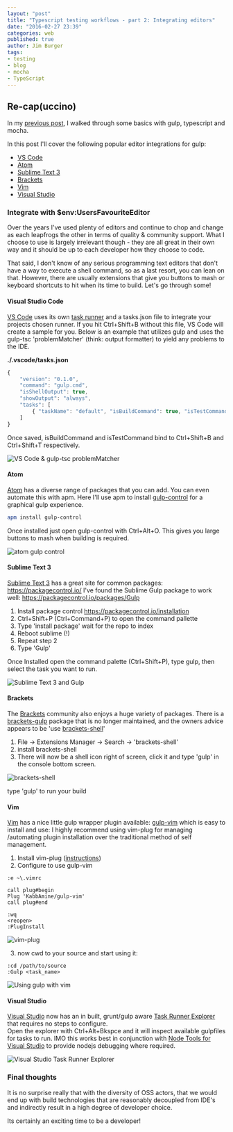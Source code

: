 ```yaml
---
layout: "post"
title: "Typescript testing workflows - part 2: Integrating editors"
date: "2016-02-27 23:39"
categories: web
published: true
author: Jim Burger
tags:
- testing
- blog
- mocha
- TypeScript
---
```


## Re-cap(uccino)
In my [previous post]('2016-02-27-typescript-testing-workflow-part1-mocha.html'), I walked through some basics with gulp, typescript and mocha.

In this post I'll cover the following popular editor integrations for gulp:

- [VS Code](#vscode)
- [Atom](#atom)
- [Sublime Text 3](#sublime3)
- [Brackets](#brackets)
- [Vim](#vim)
- [Visual Studio](#vs)

### Integrate with $env:UsersFavouriteEditor
Over the years I've used plenty of editors and continue to chop and change as each leapfrogs the other in terms of quality & community support. What I choose to use is largely irrelevant though - they are all great in their own way and it should be up to each developer how they choose to code.

That said, I don't know of any serious programming text editors that don't have a way to execute a shell command, so as a last resort, you can lean on that. However, there are usually extensions that give you buttons to mash or keyboard shortcuts to hit when its time to build. Let's go through some!

#### <a href="vscode"></a>Visual Studio Code
[VS Code](https://www.visualstudio.com/en-us/products/code-vs.aspx) uses its own [task runner](https://code.visualstudio.com/docs/editor/tasks) and a tasks.json file to integrate your projects chosen runner. If you hit Ctrl+Shift+B without this file, VS Code will create a sample for you. Below is an example that utilizes gulp and uses the gulp-tsc 'problemMatcher' (think: output formatter) to yield any problems to the IDE.

**./.vscode/tasks.json**

```javascript
{
    "version": "0.1.0",
    "command": "gulp.cmd",
    "isShellOutput": true,
    "showOutput": "always",
    "tasks": [
        { "taskName": "default", "isBuildCommand": true, "isTestCommand": true, "problemMatcher": "$gulp-tsc" },
    ]
}
```

Once saved, isBuildCommand and isTestCommand bind to Ctrl+Shift+B and Ctrl+Shift+T respectively.

![VS Code & gulp-tsc problemMatcher](/assets/vs-code-gulp.PNG)

#### <a href="atom"></a>Atom
[Atom](https://atom.io/) has a diverse range of packages that you can add. You can even automate this with apm. Here I'll use apm to install [gulp-control](https://atom.io/packages/gulp-control) for a graphical gulp experience.

```bash
apm install gulp-control
```

Once installed just open gulp-control with Ctrl+Alt+O. This gives you large buttons to mash when building is required.

![atom gulp control](/assets/atom-gulp-control.PNG)

#### <a href="sublime3"></a>Sublime Text 3

[Sublime Text 3](https://www.sublimetext.com/3) has a great site for common packages: https://packagecontrol.io/
I've found the Sublime Gulp package to work well: https://packagecontrol.io/packages/Gulp
1. Install package control https://packagecontrol.io/installation
2. Ctrl+Shift+P (Ctrl+Command+P) to open the command pallette
3. Type 'install package' wait for the repo to index
4. Reboot sublime (!)
5. Repeat step 2
6. Type 'Gulp'

Once Installed open the command palette (Ctrl+Shift+P), type gulp, then select the task you want to run.

![Sublime Text 3 and Gulp](/assets/sublime-gulp.PNG)

#### <a href="#brackets"></a>Brackets

The [Brackets](http://brackets.io/) community also enjoys a huge variety of packages.
There is a [brackets-gulp](https://github.com/dalcib/brackets-gulp) package that is no longer maintained, and the owners advice appears to be 'use [brackets-shell](https://github.com/adobe/brackets-shell)'

1. File -> Extensions Manager -> Search -> 'brackets-shell'
2. install brackets-shell
3. There will now be a shell icon right of screen, click it and  type 'gulp' in the console bottom screen.

![brackets-shell](/assets/brackets-shell.png)

type 'gulp' to run your build

#### <a href="vim"></a>Vim
[Vim](http://www.vim.org/) has a nice little gulp wrapper plugin available: [gulp-vim](https://github.com/KabbAmine/gulp-vim) which is easy to install and use:
I highly recommend using vim-plug for managing /automating plugin installation over the traditional method of self management.

1. Install vim-plug ([instructions](https://github.com/junegunn/vim-plug))
2. Configure to use gulp-vim

```vim
:e ~\.vimrc

call plug#begin
Plug 'KabbAmine/gulp-vim'
call plug#end

:wq
<reopen>
:PlugInstall
```
![vim-plug](/assets/plugvim.PNG)

3. now cwd to your source and start using it:

```vim
:cd /path/to/source
:Gulp <task_name>
```

![Using gulp with vim](/assets/gulp-vim.PNG)

#### <a href="vs"></a>Visual Studio
[Visual Studio](https://www.visualstudio.com/) now has an in built, grunt/gulp aware [Task Runner Explorer](http://www.hanselman.com/blog/IntroducingGulpGruntBowerAndNpmSupportForVisualStudio.aspx) that requires no steps to configure.  
Open the explorer with Ctrl+Alt+Bkspce and it will inspect available gulpfiles for tasks to run.
IMO this works best in conjunction with [Node Tools for Visual Studio](https://www.visualstudio.com/en-us/features/node-js-vs.aspx) to provide nodejs debugging where required.

![Visual Studio Task Runner Explorer](/assets/vs-task-runner.PNG)

### Final thoughts

It is no surprise really that with the diversity of OSS actors, that we would end up with build technologies that are reasonably decoupled from IDE's and indirectly result in a high degree of developer choice.

Its certainly an exciting time to be a developer!
